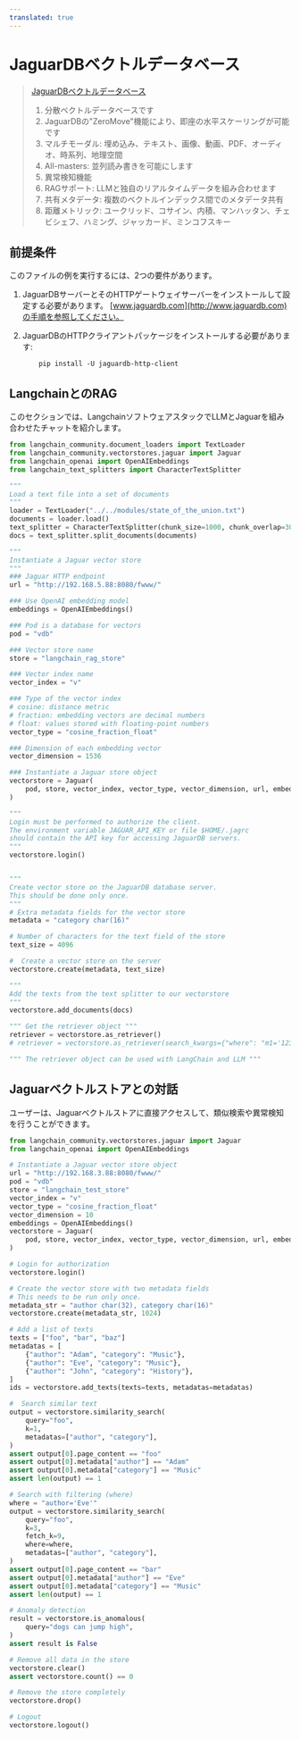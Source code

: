 ```yaml
---
translated: true
---
```


# JaguarDBベクトルデータベース

>[JaguarDBベクトルデータベース](http://www.jaguardb.com/windex.html)
>
>1. 分散ベクトルデータベースです
>2. JaguarDBの"ZeroMove"機能により、即座の水平スケーリングが可能です
>3. マルチモーダル: 埋め込み、テキスト、画像、動画、PDF、オーディオ、時系列、地理空間
>4. All-masters: 並列読み書きを可能にします
>5. 異常検知機能
>6. RAGサポート: LLMと独自のリアルタイムデータを組み合わせます
>7. 共有メタデータ: 複数のベクトルインデックス間でのメタデータ共有
>8. 距離メトリック: ユークリッド、コサイン、内積、マンハッタン、チェビシェフ、ハミング、ジャッカード、ミンコフスキー

## 前提条件

このファイルの例を実行するには、2つの要件があります。
1. JaguarDBサーバーとそのHTTPゲートウェイサーバーをインストールして設定する必要があります。
   [www.jaguardb.com](http://www.jaguardb.com)の手順を参照してください。

2. JaguarDBのHTTPクライアントパッケージをインストールする必要があります:
   ```
       pip install -U jaguardb-http-client
   ```

## LangchainとのRAG

このセクションでは、LangchainソフトウェアスタックでLLMとJaguarを組み合わせたチャットを紹介します。

```python
from langchain_community.document_loaders import TextLoader
from langchain_community.vectorstores.jaguar import Jaguar
from langchain_openai import OpenAIEmbeddings
from langchain_text_splitters import CharacterTextSplitter

"""
Load a text file into a set of documents
"""
loader = TextLoader("../../modules/state_of_the_union.txt")
documents = loader.load()
text_splitter = CharacterTextSplitter(chunk_size=1000, chunk_overlap=300)
docs = text_splitter.split_documents(documents)

"""
Instantiate a Jaguar vector store
"""
### Jaguar HTTP endpoint
url = "http://192.168.5.88:8080/fwww/"

### Use OpenAI embedding model
embeddings = OpenAIEmbeddings()

### Pod is a database for vectors
pod = "vdb"

### Vector store name
store = "langchain_rag_store"

### Vector index name
vector_index = "v"

### Type of the vector index
# cosine: distance metric
# fraction: embedding vectors are decimal numbers
# float: values stored with floating-point numbers
vector_type = "cosine_fraction_float"

### Dimension of each embedding vector
vector_dimension = 1536

### Instantiate a Jaguar store object
vectorstore = Jaguar(
    pod, store, vector_index, vector_type, vector_dimension, url, embeddings
)

"""
Login must be performed to authorize the client.
The environment variable JAGUAR_API_KEY or file $HOME/.jagrc
should contain the API key for accessing JaguarDB servers.
"""
vectorstore.login()


"""
Create vector store on the JaguarDB database server.
This should be done only once.
"""
# Extra metadata fields for the vector store
metadata = "category char(16)"

# Number of characters for the text field of the store
text_size = 4096

#  Create a vector store on the server
vectorstore.create(metadata, text_size)

"""
Add the texts from the text splitter to our vectorstore
"""
vectorstore.add_documents(docs)

""" Get the retriever object """
retriever = vectorstore.as_retriever()
# retriever = vectorstore.as_retriever(search_kwargs={"where": "m1='123' and m2='abc'"})

""" The retriever object can be used with LangChain and LLM """
```

## Jaguarベクトルストアとの対話

ユーザーは、Jaguarベクトルストアに直接アクセスして、類似検索や異常検知を行うことができます。

```python
from langchain_community.vectorstores.jaguar import Jaguar
from langchain_openai import OpenAIEmbeddings

# Instantiate a Jaguar vector store object
url = "http://192.168.3.88:8080/fwww/"
pod = "vdb"
store = "langchain_test_store"
vector_index = "v"
vector_type = "cosine_fraction_float"
vector_dimension = 10
embeddings = OpenAIEmbeddings()
vectorstore = Jaguar(
    pod, store, vector_index, vector_type, vector_dimension, url, embeddings
)

# Login for authorization
vectorstore.login()

# Create the vector store with two metadata fields
# This needs to be run only once.
metadata_str = "author char(32), category char(16)"
vectorstore.create(metadata_str, 1024)

# Add a list of texts
texts = ["foo", "bar", "baz"]
metadatas = [
    {"author": "Adam", "category": "Music"},
    {"author": "Eve", "category": "Music"},
    {"author": "John", "category": "History"},
]
ids = vectorstore.add_texts(texts=texts, metadatas=metadatas)

#  Search similar text
output = vectorstore.similarity_search(
    query="foo",
    k=1,
    metadatas=["author", "category"],
)
assert output[0].page_content == "foo"
assert output[0].metadata["author"] == "Adam"
assert output[0].metadata["category"] == "Music"
assert len(output) == 1

# Search with filtering (where)
where = "author='Eve'"
output = vectorstore.similarity_search(
    query="foo",
    k=3,
    fetch_k=9,
    where=where,
    metadatas=["author", "category"],
)
assert output[0].page_content == "bar"
assert output[0].metadata["author"] == "Eve"
assert output[0].metadata["category"] == "Music"
assert len(output) == 1

# Anomaly detection
result = vectorstore.is_anomalous(
    query="dogs can jump high",
)
assert result is False

# Remove all data in the store
vectorstore.clear()
assert vectorstore.count() == 0

# Remove the store completely
vectorstore.drop()

# Logout
vectorstore.logout()
```

